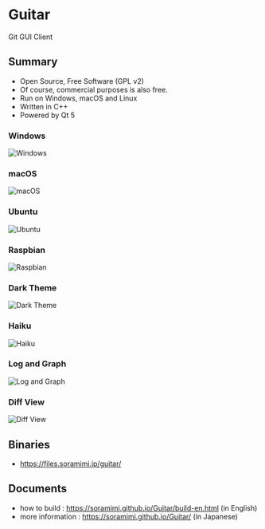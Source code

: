 # Guitar
Git GUI Client

## Summary

* Open Source, Free Software (GPL v2)
* Of course, commercial purposes is also free.
* Run on Windows, macOS and Linux
* Written in C++
* Powered by Qt 5

### Windows
![Windows](https://soramimi.github.io/Guitar/screenshots/windows.png "Windows")

### macOS
![macOS](https://soramimi.github.io/Guitar/screenshots/macos.png "macOS")

### Ubuntu
![Ubuntu](https://soramimi.github.io/Guitar/screenshots/ubuntu.png "Ubuntu")

### Raspbian
![Raspbian](https://soramimi.github.io/Guitar/screenshots/raspberrypi0.jpg "Raspbian")

### Dark Theme
![Dark Theme](https://soramimi.github.io/Guitar/screenshots/raspberrypi1.jpg "Dark Theme")

### Haiku
![Haiku](https://soramimi.github.io/Guitar/screenshots/haiku.jpg "Haiku")

### Log and Graph
![Log and Graph](https://soramimi.github.io/Guitar/screenshots/commitgraph.png "Log and Graph")

### Diff View
![Diff View](https://soramimi.github.io/Guitar/screenshots/diffview.png "Diff View")

## Binaries

* https://files.soramimi.jp/guitar/

## Documents

* how to build : https://soramimi.github.io/Guitar/build-en.html (in English)
* more information : https://soramimi.github.io/Guitar/ (in Japanese)
